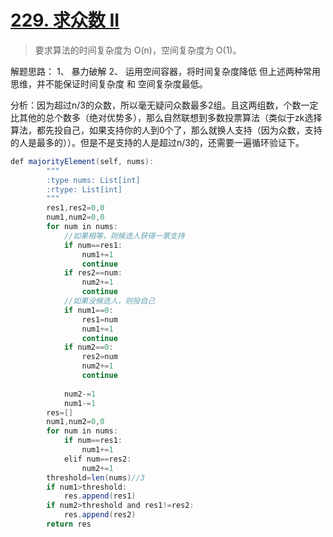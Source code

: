 # [229. 求众数 II](https://leetcode-cn.com/problems/majority-element-ii/comments/)

> 要求算法的时间复杂度为 O(n)，空间复杂度为 O(1)。

解题思路：
1、 暴力破解
2、 运用空间容器，将时间复杂度降低
但上述两种常用思维，并不能保证时间复杂度 和 空间复杂度最低。 

分析：因为超过n/3的众数，所以毫无疑问众数最多2组。且这两组数，个数一定比其他的总个数多（绝对优势多），那么自然联想到多数投票算法（类似于zk选择算法，都先投自己，如果支持你的人到0个了，那么就换人支持（因为众数，支持的人是最多的））。但是不是支持的人是超过n/3的，还需要一遍循环验证下。  

```java
def majorityElement(self, nums):
        """
        :type nums: List[int]
        :rtype: List[int]
        """
        res1,res2=0,0
        num1,num2=0,0
        for num in nums:
            //如果相等，则候选人获得一票支持
            if num==res1:
                num1+=1
                continue
            if res2==num:
                num2+=1
                continue
            //如果没候选人，则投自己    
            if num1==0:
                res1=num
                num1+=1
                continue
            if num2==0:
                res2=num
                num2+=1
                continue
                
            num2-=1
            num1-=1
        res=[]
        num1,num2=0,0
        for num in nums:
            if num==res1:
                num1+=1
            elif num==res2:
                num2+=1
        threshold=len(nums)//3
        if num1>threshold:
            res.append(res1)
        if num2>threshold and res1!=res2:
            res.append(res2)
        return res
```